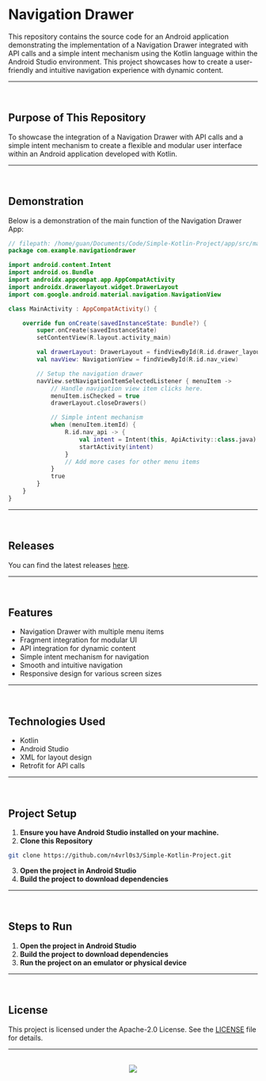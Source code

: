 # Navigation Drawer

This repository contains the source code for an Android application demonstrating the implementation of a Navigation Drawer integrated with API calls and a simple intent mechanism using the Kotlin language within the Android Studio environment. This project showcases how to create a user-friendly and intuitive navigation experience with dynamic content.

<hr><br>

## Purpose of This Repository

To showcase the integration of a Navigation Drawer with API calls and a simple intent mechanism to create a flexible and modular user interface within an Android application developed with Kotlin.

<hr><br>

## Demonstration

Below is a demonstration of the main function of the Navigation Drawer App:

```kotlin
// filepath: /home/guan/Documents/Code/Simple-Kotlin-Project/app/src/main/java/com/example/navigationdrawer/MainActivity.kt
package com.example.navigationdrawer

import android.content.Intent
import android.os.Bundle
import androidx.appcompat.app.AppCompatActivity
import androidx.drawerlayout.widget.DrawerLayout
import com.google.android.material.navigation.NavigationView

class MainActivity : AppCompatActivity() {

    override fun onCreate(savedInstanceState: Bundle?) {
        super.onCreate(savedInstanceState)
        setContentView(R.layout.activity_main)

        val drawerLayout: DrawerLayout = findViewById(R.id.drawer_layout)
        val navView: NavigationView = findViewById(R.id.nav_view)

        // Setup the navigation drawer
        navView.setNavigationItemSelectedListener { menuItem ->
            // Handle navigation view item clicks here.
            menuItem.isChecked = true
            drawerLayout.closeDrawers()

            // Simple intent mechanism
            when (menuItem.itemId) {
                R.id.nav_api -> {
                    val intent = Intent(this, ApiActivity::class.java)
                    startActivity(intent)
                }
                // Add more cases for other menu items
            }
            true
        }
    }
}
```

<hr><br>

## Releases

You can find the latest releases [here](https://github.com/n4vrl0s3/Simple-Kotlin-Project/releases).

<hr><br>

## Features

- Navigation Drawer with multiple menu items
- Fragment integration for modular UI
- API integration for dynamic content
- Simple intent mechanism for navigation
- Smooth and intuitive navigation
- Responsive design for various screen sizes

<hr><br>

## Technologies Used

- Kotlin
- Android Studio
- XML for layout design
- Retrofit for API calls

<hr><br>

## Project Setup

1. **Ensure you have Android Studio installed on your machine.**
2. **Clone this Repository**

```bash
git clone https://github.com/n4vrl0s3/Simple-Kotlin-Project.git
```

3. **Open the project in Android Studio**
4. **Build the project to download dependencies**

<hr><br>

## Steps to Run

1. **Open the project in Android Studio**
2. **Build the project to download dependencies**
3. **Run the project on an emulator or physical device**

<hr><br>

## License

This project is licensed under the Apache-2.0 License. See the [LICENSE](LICENSE) file for details.

<hr><br>

<div align="center">
   <a href="https://www.instagram.com/n4vrl0s3/">
      <img src="https://capsule-render.vercel.app/api?type=waving&height=200&color=100:393E46,20:F7F7F7&section=footer&reversal=false&textBg=false&fontAlignY=50&descAlign=48&descAlignY=59"/>
   </a>
</div>
